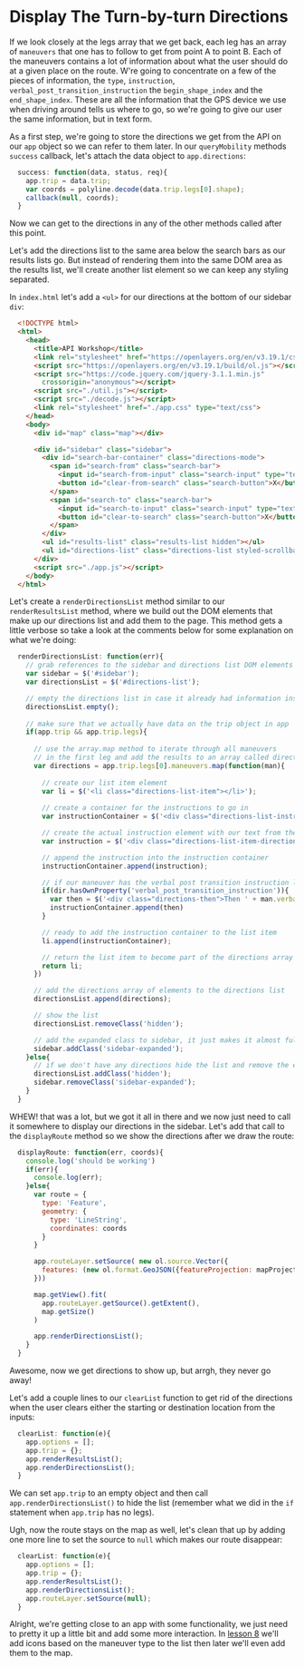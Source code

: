 # Display The Turn-by-turn Directions

If we look closely at the legs array that we get back, each leg has an array of `maneuvers` that one has to follow to get from point A to point B.  Each of the maneuvers contains a lot of information about what the user should do at a given place on the route.  W're going to concentrate on a few of the pieces of information, the `type`, `instruction`, `verbal_post_transition_instruction` the `begin_shape_index` and the `end_shape_index`.  These are all the information that the GPS device we use when driving around tells us where to go, so we're going to give our user the same information, but in text form.

As a first step, we're going to store the directions we get from the API on our `app` object so we can refer to them later.  In our `queryMobility` methods `success` callback, let's attach the data object to `app.directions`:

``` javascript
  success: function(data, status, req){
    app.trip = data.trip;
    var coords = polyline.decode(data.trip.legs[0].shape);
    callback(null, coords);
  }
```

Now we can get to the directions in any of the other methods called after this point.

Let's add the directions list to the same area below the search bars as our results lists go.  But instead of rendering them into the same DOM area as the results list, we'll create another list element so we can keep any styling separated.

In `index.html` let's add a `<ul>` for our directions at the bottom of our sidebar `div`:

``` html
  <!DOCTYPE html>
  <html>
    <head>
      <title>API Workshop</title>
      <link rel="stylesheet" href="https://openlayers.org/en/v3.19.1/css/ol.css" type="text/css">
      <script src="https://openlayers.org/en/v3.19.1/build/ol.js"></script>
      <script src="https://code.jquery.com/jquery-3.1.1.min.js"
        crossorigin="anonymous"></script>
      <script src="./util.js"></script>
      <script src="./decode.js"></script>
      <link rel="stylesheet" href="./app.css" type="text/css">
    </head>
    <body>
      <div id="map" class="map"></div>

      <div id="sidebar" class="sidebar">
        <div id="search-bar-container" class="directions-mode">
          <span id="search-from" class="search-bar">
            <input id="search-from-input" class="search-input" type="text"></input>
            <button id="clear-from-search" class="search-button">X</button>
          </span>
          <span id="search-to" class="search-bar">
            <input id="search-to-input" class="search-input" type="text"></input>
            <button id="clear-to-search" class="search-button">X</button>
          </span>
        </div>
        <ul id="results-list" class="results-list hidden"></ul>
        <ul id="directions-list" class="directions-list styled-scrollbar hidden"></ul>
      </div>
      <script src="./app.js"></script>
    </body>
  </html>
```

Let's create a `renderDirectionsList` method similar to our `renderResultsList` method, where we build out the DOM elements that make up our directions list and add them to the page.  This method gets a little verbose so take a look at the comments below for some explanation on what we're doing:

``` javascript
  renderDirectionsList: function(err){
    // grab references to the sidebar and directions list DOM elements so we can manipulate them
    var sidebar = $('#sidebar');
    var directionsList = $('#directions-list');

    // empty the directions list in case it already had information inside it
    directionsList.empty();
    
    // make sure that we actually have data on the trip object in app
    if(app.trip && app.trip.legs){
      
      // use the array.map method to iterate through all maneuvers 
      // in the first leg and add the results to an array called directions
      var directions = app.trip.legs[0].maneuvers.map(function(man){
        
        // create our list item element
        var li = $('<li class="directions-list-item"></li>');
        
        // create a container for the instructions to go in
        var instructionContainer = $('<div class="directions-list-instruction-container"></div>');

        // create the actual instruction element with our text from the maneuver
        var instruction = $('<div class="directions-list-item-direction">' + man.instruction + '</div>');

        // append the instruction into the instruction container
        instructionContainer.append(instruction);

        // if our maneuver has the verbal post transition instruction let's add that as a little subtext
        if(dir.hasOwnProperty('verbal_post_transition_instruction')){
          var then = $('<div class="directions-then">Then ' + man.verbal_post_transition_instruction + '</div>')
          instructionContainer.append(then)
        }

        // ready to add the instruction container to the list item
        li.append(instructionContainer);

        // return the list item to become part of the directions array of DOM elements
        return li;
      })

      // add the directions array of elements to the directions list
      directionsList.append(directions);

      // show the list
      directionsList.removeClass('hidden');

      // add the expanded class to sidebar, it just makes it almost full-page-height
      sidebar.addClass('sidebar-expanded');
    }else{
      // if we don't have any directions hide the list and remove the expanded class
      directionsList.addClass('hidden');
      sidebar.removeClass('sidebar-expanded');
    }
  }
```

WHEW! that was a lot, but we got it all in there and we now just need to call it somewhere to display our directions in the sidebar.  Let's add that call to the `displayRoute` method so we show the directions after we draw the route:

``` javascript
  displayRoute: function(err, coords){
    console.log('should be working')
    if(err){
      console.log(err);
    }else{
      var route = {
        type: 'Feature',
        geometry: {
          type: 'LineString',
          coordinates: coords
        }
      }

      app.routeLayer.setSource( new ol.source.Vector({
        features: (new ol.format.GeoJSON({featureProjection: mapProjection})).readFeatures(route)
      }))

      map.getView().fit(
        app.routeLayer.getSource().getExtent(),
        map.getSize()
      )      

      app.renderDirectionsList();
    }
  }
```

Awesome, now we get directions to show up, but arrgh, they never go away!

Let's add a couple lines to our `clearList` function to get rid of the directions when the user clears either the starting or destination location from the inputs:

``` javascript
  clearList: function(e){
    app.options = [];
    app.trip = {};
    app.renderResultsList();
    app.renderDirectionsList();
  }
```

We can set `app.trip` to an empty object and then call `app.renderDirectionsList()` to hide the list (remember what we did in the `if` statement when `app.trip` has no legs).

Ugh, now the route stays on the map as well, let's clean that up by adding one more line to set the source to `null` which makes our route disappear:

``` javascript
  clearList: function(e){
    app.options = [];
    app.trip = {};
    app.renderResultsList();
    app.renderDirectionsList();
    app.routeLayer.setSource(null);
  }
```

Alright, we're getting close to an app with some functionality, we just need to pretty it up a little bit and add some more interaction.  In [lesson 8]() we'll add icons based on the maneuver type to the list then later we'll even add them to the map.